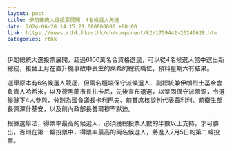 ```yaml
---
layout: post
title: 伊朗總統大選投票展開　4名候選人角逐
date: 2024-06-28 14:15:21.000000000 +08:00
link: https://news.rthk.hk/rthk/ch/component/k2/1759442-20240628.htm
categories: rthk
---
```


伊朗總統大選投票展開，超過6100萬名合資格選民，可以從4名候選人當中選出新總統，接替上月在直升機事故中喪生的萊希的總統職位，預料星期六有結果。

選舉原本有6名候選人競逐，但兩名極端保守派候選人、副總統兼伊朗烈士基金會負責人哈希米，以及德黑蘭市長扎卡尼，先後宣布退選，以鞏固保守派票源，令選舉餘下4人參與，分別為國會議長卡利巴夫、前首席核談判代表賈利利、前衛生部長佩澤什基安，以及前內政部長普爾穆罕默迪。

根據選舉法，得票率最高的候選人，必須獲總投票人數的半數以上支持，才可勝出，否則在第一輪投票中，得票率最高的兩名候選人，將進入7月5日的第二輪投票。
